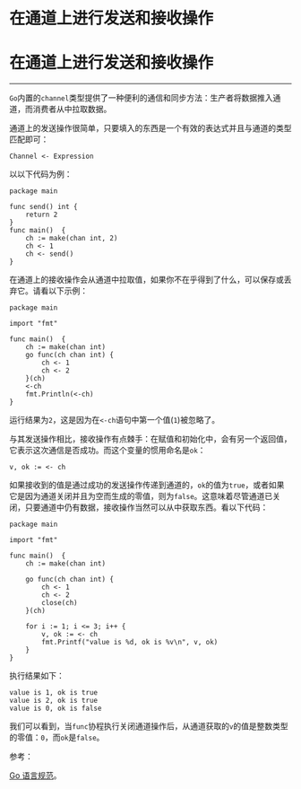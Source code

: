 # 在通道上进行发送和接收操作

# 在通道上进行发送和接收操作

* * *

`Go`内置的`channel`类型提供了一种便利的通信和同步方法：生产者将数据推入通道，而消费者从中拉取数据。

通道上的发送操作很简单，只要填入的东西是一个有效的表达式并且与通道的类型匹配即可：

```
Channel <- Expression 
```

以以下代码为例：

```
package main

func send() int {
    return 2
}
func main()  {
    ch := make(chan int, 2)
    ch <- 1
    ch <- send()
} 
```

在通道上的接收操作会从通道中拉取值，如果你不在乎得到了什么，可以保存或丢弃它。请看以下示例：

```
package main

import "fmt"

func main()  {
    ch := make(chan int)
    go func(ch chan int) {
        ch <- 1
        ch <- 2
    }(ch)
    <-ch
    fmt.Println(<-ch)
} 
```

运行结果为`2`，这是因为在`<-ch`语句中第一个值(`1`)被忽略了。

与其发送操作相比，接收操作有点棘手：在赋值和初始化中，会有另一个返回值，它表示这次通信是否成功。而这个变量的惯用命名是`ok`：

```
v, ok := <- ch 
```

如果接收到的值是通过成功的发送操作传递到通道的，`ok`的值为`true`，或者如果它是因为通道关闭并且为空而生成的零值，则为`false`。这意味着尽管通道已关闭，只要通道中仍有数据，接收操作当然可以从中获取东西。看以下代码：

```
package main

import "fmt"

func main()  {
    ch := make(chan int)

    go func(ch chan int) {
        ch <- 1
        ch <- 2
        close(ch)
    }(ch)

    for i := 1; i <= 3; i++ {
        v, ok := <- ch
        fmt.Printf("value is %d, ok is %v\n", v, ok)
    }
} 
```

执行结果如下：

```
value is 1, ok is true
value is 2, ok is true
value is 0, ok is false 
```

我们可以看到，当`func`协程执行关闭通道操作后，从通道获取的`v`的值是整数类型的零值：`0`，而`ok`是`false`。

参考：

[Go 语言规范](https://golang.org/ref/spec)。
